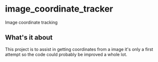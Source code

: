 # image_coordinate_tracker

Image coordinate tracking

## What's it about

This project is to assist in getting coordinates from a image 
it's only a first attempt so the code could probably be improved a whole lot.
